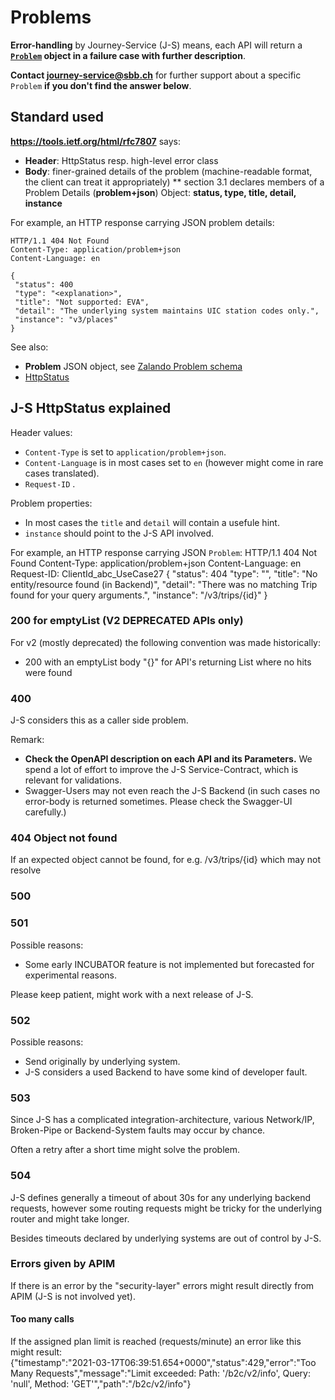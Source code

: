 # Problems
**Error-handling** by Journey-Service (J-S) means, each API will return a **[`Problem`](https://developer.sbb.ch/apis/journey-service/documentation) object in a failure case with further description**.

**Contact <journey-service@sbb.ch>** for further support about a specific `Problem` **if you don't find the answer below**.

## Standard used

**https://tools.ietf.org/html/rfc7807** says:
* **Header**: HttpStatus resp. high-level error class
* **Body**:  finer-grained details of the problem (machine-readable format, the client can treat it appropriately)
** section 3.1 declares members of a Problem Details (**problem+json**) Object: **status, type, title, detail, instance**

For example, an HTTP response carrying JSON problem details:

    HTTP/1.1 404 Not Found
    Content-Type: application/problem+json
    Content-Language: en
    
    {
     "status": 400
     "type": "<explanation>",
     "title": "Not supported: EVA",
     "detail": "The underlying system maintains UIC station codes only.",
     "instance": "v3/places"
    }
    
See also:
* **Problem** JSON object, see [Zalando Problem schema](https://opensource.zalando.com/problem/schema.yaml)
* [HttpStatus](https://opensource.zalando.com/restful-api-guidelines/#150)

## J-S HttpStatus explained

Header values:
* `Content-Type` is set to `application/problem+json`.
* `Content-Language` is in most cases set to `en` (however might come in rare cases translated).
* `Request-ID` <your value at request-time replied>.

Problem properties:
* In most cases the `title` and `detail` will contain a usefule hint.
* `instance` should point to the J-S API involved.


For example, an HTTP response carrying JSON `Problem`:
    HTTP/1.1 404 Not Found
    Content-Type: application/problem+json
    Content-Language: en
    Request-ID: ClientId_abc_UseCase27
    {
      "status": 404
      "type": "<pointer to this page>",
      "title": "No entity/resource found (in Backend)",
      "detail": "There was no matching Trip found for your query arguments.",
      "instance": "/v3/trips/{id}"
    }

### 200 for emptyList (V2 DEPRECATED APIs only)

For v2 (mostly deprecated) the following convention was made historically:
* 200 with an emptyList body "{}" for API's returning List<T> where no hits were found

### 400
J-S considers this as a caller side problem.    
    
Remark:
* **Check the OpenAPI description on each API and its Parameters.** We spend a lot of effort to improve the J-S Service-Contract, which is relevant for validations.
* Swagger-Users may not even reach the J-S Backend (in such cases no error-body is returned sometimes. Please check the Swagger-UI carefully.)

### 404 Object not found
If an expected object cannot be found, for e.g. /v3/trips/{id} which may not resolve    
    
### 500
    
### 501
Possible reasons:
* Some early INCUBATOR feature is not implemented but forecasted for experimental reasons.
    
Please keep patient, might work with a next release of J-S.
    
### 502
Possible reasons:
* Send originally by underlying system.
* J-S considers a used Backend to have some kind of developer fault.   
    
### 503
Since J-S has a complicated integration-architecture, various Network/IP, Broken-Pipe or Backend-System faults may occur by chance.

Often a retry after a short time might solve the problem.
    
### 504
J-S defines generally a timeout of about 30s for any underlying backend requests, however some routing requests might be tricky for the underlying router and might take longer.
    
Besides timeouts declared by underlying systems are out of control by J-S.
    
### Errors given by APIM
If there is an error by the "security-layer" errors might result directly from APIM (J-S is not involved yet).

#### Too many calls
If the assigned plan limit is reached (requests/minute) an error like this might result:  
    {"timestamp":"2021-03-17T06:39:51.654+0000","status":429,"error":"Too Many Requests","message":"Limit exceeded: Path: '/b2c/v2/info', Query: 'null', Method: 'GET'","path":"/b2c/v2/info"}
